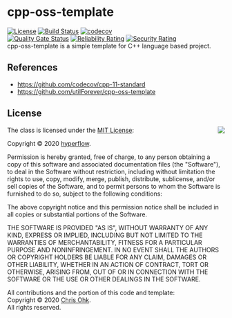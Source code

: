 # cpp-oss-template
[![License](https://img.shields.io/badge/Licence-MIT-blue.svg)](https://github.com/hyp3rflow/cpp-oss-template/blob/master/LICENSE) 
[![Build Status](https://travis-ci.com/hyp3rflow/cpp-oss-template.svg?branch=master)](https://travis-ci.com/hyp3rflow/cpp-oss-template.svg?branch=master)
[![codecov](https://codecov.io/gh/hyp3rflow/cpp-oss-template/branch/master/graph/badge.svg)](https://codecov.io/gh/hyp3rflow/cpp-oss-template)  
[![Quality Gate Status](https://sonarcloud.io/api/project_badges/measure?project=hyp3rflow_cpp-oss-template&metric=alert_status)](https://sonarcloud.io/dashboard?id=hyp3rflow_cpp-oss-template)
[![Reliability Rating](https://sonarcloud.io/api/project_badges/measure?project=hyp3rflow_cpp-oss-template&metric=reliability_rating)](https://sonarcloud.io/dashboard?id=hyp3rflow_cpp-oss-template)
[![Security Rating](https://sonarcloud.io/api/project_badges/measure?project=hyp3rflow_cpp-oss-template&metric=security_rating)](https://sonarcloud.io/dashboard?id=hyp3rflow_cpp-oss-template)  
cpp-oss-template is a simple template for C++ language based project.

## References

- https://github.com/codecov/cpp-11-standard
- https://github.com/utilForever/cpp-oss-template

## License

<img align="right" src="http://opensource.org/trademarks/opensource/OSI-Approved-License-100x137.png">

The class is licensed under the [MIT License](http://opensource.org/licenses/MIT):

Copyright &copy; 2020 [hyperflow](http://www.github.com/hyp3rflow).

Permission is hereby granted, free of charge, to any person obtaining a copy of this software and associated documentation files (the "Software"), to deal in the Software without restriction, including without limitation the rights to use, copy, modify, merge, publish, distribute, sublicense, and/or sell copies of the Software, and to permit persons to whom the Software is furnished to do so, subject to the following conditions:

The above copyright notice and this permission notice shall be included in all copies or substantial portions of the Software.

THE SOFTWARE IS PROVIDED "AS IS", WITHOUT WARRANTY OF ANY KIND, EXPRESS OR IMPLIED, INCLUDING BUT NOT LIMITED TO THE WARRANTIES OF MERCHANTABILITY, FITNESS FOR A PARTICULAR PURPOSE AND NONINFRINGEMENT. IN NO EVENT SHALL THE AUTHORS OR COPYRIGHT HOLDERS BE LIABLE FOR ANY CLAIM, DAMAGES OR OTHER LIABILITY, WHETHER IN AN ACTION OF CONTRACT, TORT OR OTHERWISE, ARISING FROM, OUT OF OR IN CONNECTION WITH THE SOFTWARE OR THE USE OR OTHER DEALINGS IN THE SOFTWARE.

All contributions and the portion of this code and template:  
Copyright &copy; 2020 [Chris Ohk](http://www.github.com/utilForever).  
All rights reserved.
